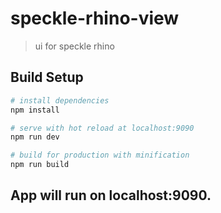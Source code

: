 # speckle-rhino-view

> ui for speckle rhino

## Build Setup

``` bash
# install dependencies
npm install

# serve with hot reload at localhost:9090
npm run dev

# build for production with minification
npm run build
```

## App will run on localhost:9090. 
